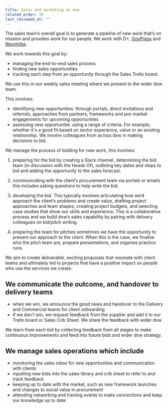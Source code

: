 ```yaml
---
title: Sales and marketing at dxw
related_order: 10
last_reviewed_at: ""
---
```


The sales team’s overall goal is to generate a pipeline of new work that’s on mission and provides work for our people. We work with D+, [GovPress](/govpress-unit/) and [Neontribe](https://www.neontribe.co.uk/).

We work towards this goal by:

* managing the end-to-end sales process
* finding new sales opportunities
* tracking each step from an opportunity through the Sales Trello board.

We use this in our weekly sales meeting where we present to the wider dxw team.

This involves:

* identifying new opportunities: through portals, direct invitations and referrals, approaches from partners, frameworks and pre-market engagements for upcoming opportunities
* assessing new opportunitie: using a range of criteria. For example, whether it's a good fit based on sector experience, value or an existing relationship. We involve colleagues from across dxw in making decisions to bid.

We manage the process of bidding for new work, this involves:

1. preparing for the bid by creating a Slack channel, determining the bid team (in discussion with the Heads Of), outlining key dates and steps to bid and adding the opportunity to the sales forecast.

2. communicating with the client’s procurement team via portals or emails this includes asking questions to help write the bid.

3. developing the bid. This typically involves articulating how we’d approach the client’s problems and create value, drafting project approaches and team shapes, creating project budgets, and selecting case studies that show our skills and experience. This is a collaborative process and we build dxw’s sales capability by pairing with delivery colleagues on bid/pitch writing.

4. preparing the team for pitches sometimes we have the opportunity to present our approach to the client. When this is the case, we finalise who the pitch team are, prepare presentations, and organise practice runs.

We aim to create deliverable, exciting proposals that resonate with client teams and ultimately led to projects that have a positive impact on people who use the services we create.

## We communicate the outcome, and handover to delivery teams

* when we win, we announce the good news and handover to the Delivery and Commercial teams for client onboarding
* if we don’t win, we request feedback from the supplier and add it to our Trello board or Sales Crib Sheet. We share the feedback with wider dxw

We learn from each bid by collecting feedback from all stages to make continuous improvements and feed into future bids and wider dxw strategy.

## We manage sales operations which include

* monitoring the sales inbox for new opportunities and communication with clients
* inputting new bids into the sales library and crib sheet to refer to and track feedback
* keeping up to date with the market, such as new framework launches and changes to social value in procurement
* attending networking and training events to make connections and keep our knowledge up to date
